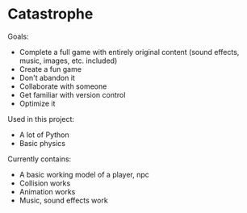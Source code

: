 # Catastrophe

Goals:
- Complete a full game with entirely original content (sound effects, music, images, etc. included)
- Create a fun game
- Don't abandon it
- Collaborate with someone
- Get familiar with version control
- Optimize it

Used in this project:
- A lot of Python
- Basic physics

Currently contains:
- A basic working model of a player, npc
- Collision works
- Animation works
- Music, sound effects work